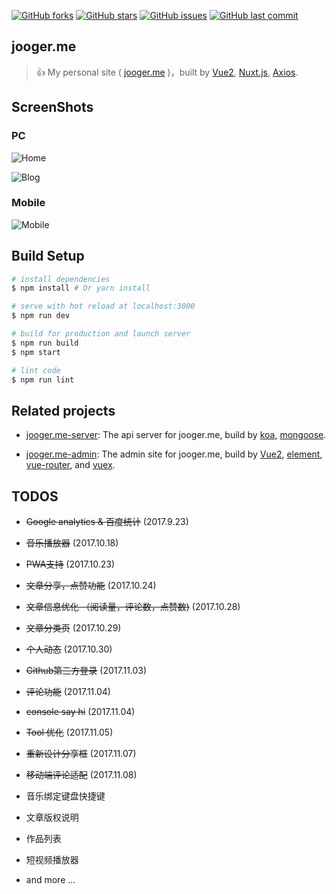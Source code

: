 [![GitHub forks](https://img.shields.io/github/forks/jo0ger/jooger.me.svg?label=Fork&style=flat-square)](https://github.com/jo0ger/jooger.me/network)
[![GitHub stars](https://img.shields.io/github/stars/jo0ger/jooger.me.svg?label=Stars&style=flat-square)](https://github.com/jo0ger/jooger.me/stargazers)
[![GitHub issues](https://img.shields.io/github/issues/jo0ger/jooger.me.svg?style=flat-square)](https://github.com/jo0ger/jooger.me/issues)
[![GitHub last commit](https://img.shields.io/github/last-commit/jo0ger/jooger.me.svg?style=flat-square)](https://github.com/jo0ger/jooger.me/commits/master)

## jooger.me

> 👍 My personal site ( [jooger.me](https://jooger.me) )，built by [Vue2](https://github.com/vuejs/vue), [Nuxt.js](https://github.com/nuxt/nuxt.js), [Axios](https://github.com/axios/axios).

## ScreenShots

### PC

![Home](https://raw.githubusercontent.com/jo0ger/jooger.me/master/screenshots/pc-home.png)

![Blog](https://raw.githubusercontent.com/jo0ger/jooger.me/master/screenshots/pc-blog.png)

### Mobile

![Mobile](https://raw.githubusercontent.com/jo0ger/jooger.me/master/screenshots/mobile.jpg)

## Build Setup

``` bash
# install dependencies
$ npm install # Or yarn install

# serve with hot reload at localhost:3000
$ npm run dev

# build for production and launch server
$ npm run build
$ npm start

# lint code
$ npm run lint
```

## Related projects

- [jooger.me-server](https://github.com/jo0ger/jooger.me-server): The api server for jooger.me, build by [koa](https://github.com/koajs/koa), [mongoose](https://github.com/Automattic/mongoose).

- [jooger.me-admin](https://github.com/jo0ger/jooger.me-admin): The admin site for jooger.me, build by [Vue2](https://github.com/vuejs/vue), [element](https://github.com/ElemeFE/element), [vue-router](https://github.com/vuejs/vue-router), and [vuex](https://github.com/vuejs/vuex).


## TODOS

- ~~Google analytics & 百度统计~~ (2017.9.23)

- ~~音乐播放器~~ (2017.10.18)

- ~~PWA支持~~ (2017.10.23)

- ~~文章分享，点赞功能~~ (2017.10.24)

- ~~文章信息优化 （阅读量，评论数，点赞数)~~ (2017.10.28)

- ~~文章分类页~~ (2017.10.29)

- ~~个人动态~~ (2017.10.30)

- ~~Github第三方登录~~ (2017.11.03)

- ~~评论功能~~ (2017.11.04)

- ~~console say hi~~ (2017.11.04)

- ~~Tool 优化~~ (2017.11.05)

- ~~重新设计分享框~~ (2017.11.07)

- ~~移动端评论适配~~ (2017.11.08)

- 音乐绑定键盘快捷键

- 文章版权说明

- 作品列表

- 短视频播放器

- and more ...